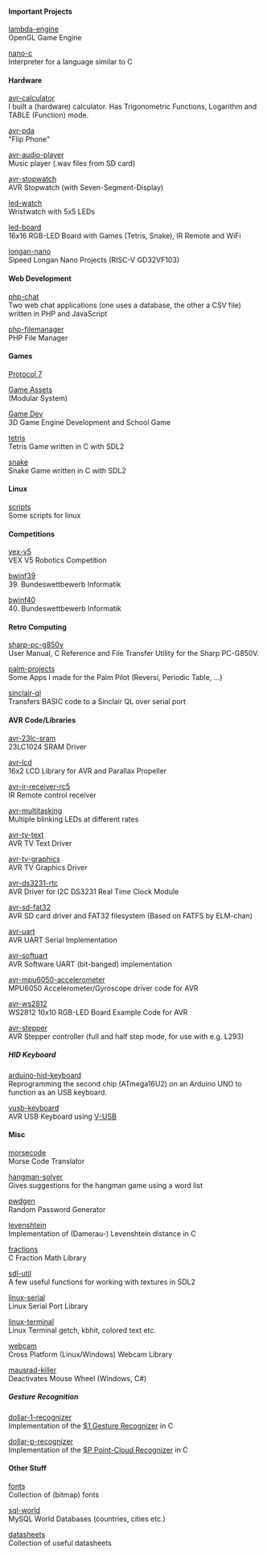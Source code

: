 #### Important Projects

[lambda-engine](https://github.com/anton-tchekov/lambda-engine)\
OpenGL Game Engine

[nano-c](https://github.com/anton-tchekov/nano-c)\
Interpreter for a language similar to C

#### Hardware

[avr-calculator](https://github.com/anton-tchekov/avr-calculator)\
I built a (hardware) calculator. Has Trigonometric Functions, Logarithm and TABLE (Function) mode.

[avr-pda](https://github.com/anton-tchekov/avr-pda)\
"Flip Phone"

[avr-audio-player](https://github.com/anton-tchekov/avr-audio-player)\
Music player (.wav files from SD card)

[avr-stopwatch](https://github.com/anton-tchekov/avr-stopwatch)\
AVR Stopwatch (with Seven-Segment-Display)

[led-watch](https://github.com/anton-tchekov/led-watch)\
Wristwatch with 5x5 LEDs

[led-board](https://github.com/anton-tchekov/led-board)\
16x16 RGB-LED Board with Games (Tetris, Snake), IR Remote and WiFi

[longan-nano](https://github.com/anton-tchekov/longan-nano)\
Sipeed Longan Nano Projects (RISC-V GD32VF103)

#### Web Development

[php-chat](https://github.com/anton-tchekov/php-chat)\
Two web chat applications (one uses a database, the other a CSV file) written in PHP and JavaScript

[php-filemanager](https://github.com/anton-tchekov/php-filemanager)\
PHP File Manager

#### Games

[Protocol 7](https://antoninformatik.net/protocol7/)

[Game Assets](https://github.com/anton-tchekov/game-assets)\
(Modular System)

[Game Dev](https://antoninformatik.net/gamedev/)\
3D Game Engine Development and School Game

[tetris](https://github.com/anton-tchekov/tetris)\
Tetris Game written in C with SDL2

[snake](https://github.com/anton-tchekov/snake)\
Snake Game written in C with SDL2

#### Linux

[scripts](https://github.com/anton-tchekov/scripts)\
Some scripts for linux

#### Competitions

[vex-v5](https://github.com/anton-tchekov/vex-v5)\
VEX V5 Robotics Competition

[bwinf39](https://github.com/anton-tchekov/bwinf39)\
39. Bundeswettbewerb Informatik

[bwinf40](https://github.com/anton-tchekov/bwinf40)\
40. Bundeswettbewerb Informatik

#### Retro Computing

[sharp-pc-g850v](https://github.com/anton-tchekov/sharp-pc-g850v)\
User Manual, C Reference and File Transfer Utility for the Sharp PC-G850V.

[palm-projects](https://github.com/anton-tchekov/palm-projects)\
Some Apps I made for the Palm Pilot (Reversi, Periodic Table, ...)

[sinclair-ql](https://github.com/anton-tchekov/sinclair-ql)\
Transfers BASIC code to a Sinclair QL over serial port

#### AVR Code/Libraries

[avr-23lc-sram](https://github.com/anton-tchekov/avr-23lc-sram)\
23LC1024 SRAM Driver

[avr-lcd](https://github.com/anton-tchekov/avr-lcd)\
16x2 LCD Library for AVR and Parallax Propeller

[avr-ir-receiver-rc5](https://github.com/anton-tchekov/avr-ir-receiver-rc5)\
IR Remote control receiver

[avr-multitasking](https://github.com/anton-tchekov/avr-multitasking)\
Multiple blinking LEDs at different rates

[avr-tv-text](https://github.com/anton-tchekov/avr-tv-text)\
AVR TV Text Driver

[avr-tv-graphics](https://github.com/anton-tchekov/avr-tv-graphics)\
AVR TV Graphics Driver

[avr-ds3231-rtc](https://github.com/anton-tchekov/avr-ds3231-rtc)\
AVR Driver for I2C DS3231 Real Time Clock Module

[avr-sd-fat32](https://github.com/anton-tchekov/avr-sd-fat32)\
AVR SD card driver and FAT32 filesystem (Based on FATFS by ELM-chan)

[avr-uart](https://github.com/anton-tchekov/avr-uart)\
AVR UART Serial Implementation

[avr-softuart](https://github.com/anton-tchekov/avr-softuart)\
AVR Software UART (bit-banged) implementation

[avr-mpu6050-accelerometer](https://github.com/anton-tchekov/avr-mpu6050-accelerometer)\
MPU6050 Accelerometer/Gyroscope driver code for AVR

[avr-ws2812](https://github.com/anton-tchekov/avr-ws2812)\
WS2812 10x10 RGB-LED Board Example Code for AVR

[avr-stepper](https://github.com/anton-tchekov/avr-stepper)\
AVR Stepper controller (full and half step mode, for use with e.g. L293)

##### HID Keyboard

[arduino-hid-keyboard](https://github.com/anton-tchekov/arduino-hid-keyboard)\
Reprogramming the second chip (ATmega16U2) on an Arduino UNO to function as an USB keyboard.

[vusb-keyboard](https://github.com/anton-tchekov/vusb-keyboard)\
AVR USB Keyboard using [V-USB](https://www.obdev.at/products/vusb/)

#### Misc

[morsecode](https://github.com/anton-tchekov/morsecode)\
Morse Code Translator

[hangman-solver](https://github.com/anton-tchekov/hangman-solver)\
Gives suggestions for the hangman game using a word list

[pwdgen](https://github.com/anton-tchekov/pwdgen)\
Random Password Generator

[levenshtein](https://github.com/anton-tchekov/levenshtein)\
Implementation of (Damerau-) Levenshtein distance in C

[fractions](https://github.com/anton-tchekov/fractions)\
C Fraction Math Library

[sdl-util](https://github.com/anton-tchekov/sdl-util)\
A few useful functions for working with textures in SDL2

[linux-serial](https://github.com/anton-tchekov/linux-serial)\
Linux Serial Port Library

[linux-terminal](https://github.com/anton-tchekov/linux-terminal)\
Linux Terminal getch, kbhit, colored text etc.

[webcam](https://github.com/anton-tchekov/webcam)\
Cross Platform (Linux/Windows) Webcam Library

[mausrad-killer](https://github.com/anton-tchekov/mausrad-killer)\
Deactivates Mouse Wheel (Windows, C#)

##### Gesture Recognition

[dollar-1-recognizer](https://github.com/anton-tchekov/dollar-1-recognizer)\
Implementation of the [$1 Gesture Recognizer](http://depts.washington.edu/acelab/proj/dollar/index.html) in C

[dollar-p-recognizer](https://github.com/anton-tchekov/dollar-p-recognizer)\
Implementation of the [$P Point-Cloud Recognizer](http://depts.washington.edu/acelab/proj/dollar/pdollar.html) in C

#### Other Stuff

[fonts](https://github.com/anton-tchekov/fonts)\
Collection of (bitmap) fonts

[sql-world](https://github.com/anton-tchekov/sql-world)\
MySQL World Databases (countries, cities etc.)

[datasheets](https://github.com/anton-tchekov/datasheets)\
Collection of useful datasheets
